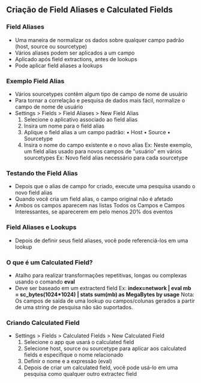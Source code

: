 
## Criação de Field Aliases e Calculated Fields

### Field Aliases
* Uma maneira de normalizar os dados sobre qualquer campo padrão (host, source ou sourcetype)
* Vários aliases podem ser aplicados a um campo
* Aplicado após field extractions, antes de lookups
* Pode aplicar field aliases a lookups

### Exemplo Field Alias
* Vários sourcetypes contêm algum tipo de campo de nome de usuário
* Para tornar a correlação e pesquisa de dados mais fácil, normalize o campo de nome de usuário
* Settings > Fields > Field Aliases > New Field Alias
    1. Selecione o aplicativo associado ao field alias
    2. Insira um nome para o field alias
    3. Aplique o field alias a um campo padrão:
        • Host
        • Source
        • Sourcetype
    4. Insira o nome do campo existente e o novo alias
        Ex: Neste exemplo, um field alias usado para novos campos de "usuário" em vários sourcetypes
        Ex: Novo field alias necessário para cada sourcetype

### Testando the Field Alias
* Depois que o alias de campo for criado, execute uma pesquisa usando o novo field alias
* Quando você cria um field alias, o campo original não é afetado
* Ambos os campos aparecem nas listas Todos os Campos e Campos Interessantes, se aparecerem em pelo menos 20% dos eventos

### Field Aliases e Lookups
* Depois de definir seus field aliases, você pode referenciá-los em uma lookup

### O que é um Calculated Field?
* Atalho para realizar transformações repetitivas, longas ou complexas usando o comando **eval**
* Deve ser baseado em um extracterd field
    Ex: **index=network | eval mb = sc_bytes(1024*1024) | stats sum(mb) as MegaBytes by usage**
    Nota: Os campos de saída de uma lookup ou campos/colunas gerados a partir de uma string de pesquisa não são suportados.

### Criando Calculated Field
* Settings > Fields > Calculated Fields > New Calculated Field
    1. Selecione o app que usará o calculated field
    2. Selecione host, source ou sourcetype para aplicar aos calculated fields e especifique o nome relacionado
    3. Definir o nome e a expressão (eval)
    4. Depois de criar um calculated field, você pode usá-lo em uma pesquisa como qualquer outro extractec field